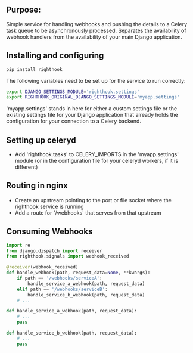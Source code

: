 Purpose:
--------
Simple service for handling webhooks and pushing the details to a Celery task
queue to be asynchronously processed.  Separates the availability of webhook
handlers from the availability of your main Django application.

Installing and configuring
--------------------------
```sh
pip install righthook
```

The following variables need to be set up for the service to run correctly:
```sh
export DJANGO_SETTINGS_MODULE='righthook.settings'
export RIGHTHOOK_ORIGINAL_DJANGO_SETTINGS_MODULE='myapp.settings'
```
'myapp.settings' stands in here for either a custom settings file or the existing
settings file for your Django application that already holds the configuration
for your connection to a Celery backend.

Setting up celeryd
------------------
+ Add 'righthook.tasks' to CELERY_IMPORTS in the 'myapp.settings' module (or
  in the configuration file for your celeryd workers, if it is different)


Routing in nginx
----------------
+ Create an upstream pointing to the port or file socket where the righthook
  service is running
+ Add a route for '/webhooks' that serves from that upstream


Consuming Webhooks
------------------
```python
import re
from django.dispatch import receiver
from righthook.signals import webhook_received

@receiver(webhook_received)
def handle_webhook(path, request_data=None, **kwargs):
    if path == '/webhooks/serviceA':
        handle_service_a_webhook(path, request_data)
    elif path == '/webhooks/serviceB':
        handle_service_b_webhook(path, request_data)
    # ...

def handle_service_a_webhook(path, request_data):
    # ...
    pass

def handle_service_b_webhook(path, request_data):
    # ...
    pass
```
